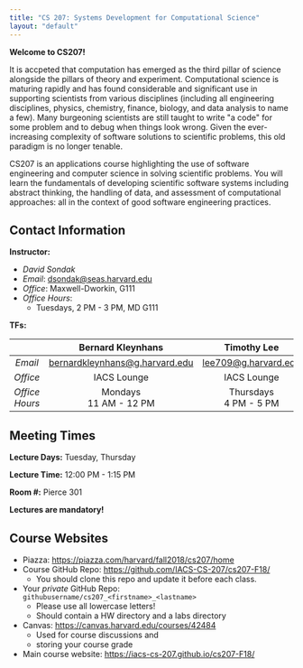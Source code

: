 ```yaml
---
title: "CS 207: Systems Development for Computational Science"
layout: "default"
---
```


**Welcome to CS207!**

It is accpeted that computation has emerged as the third pillar of science alongside the 
pillars of theory and experiment.  Computational science is maturing rapidly and has found 
considerable and significant use in supporting scientists from various disciplines (including all 
engineering disciplines, physics, chemistry, finance, biology, and data analysis to name 
a few).  Many burgeoning scientists are still taught to write "a code" for some problem 
and to debug when things look wrong.  Given the ever-increasing complexity of software 
solutions to scientific problems, this old paradigm is no longer tenable.

CS207 is an applications course highlighting the use of software engineering and computer 
science in solving scientific problems. You will learn the fundamentals of developing 
scientific software systems including abstract thinking, the handling of data, and 
assessment of computational approaches: all in the context of good software engineering 
practices.

<!--
You should take this class if you want to be a good programmer or programming-capable member 
of your "company"'s data science team.

After successful completion of this course, you will be able to:

* Use Python, including its advanced features to write scientific programs

* understand what features of Python (or for that matter any programming language) make up its language execution model and how these features impact the code you write: e.g. how modularity, abstraction, and encapsulation can be used to solve problems

* write these programs with good software engineering practices

* code data management techniques to store data, staring from a good understanding of data structures.

* combine these techniques together to write large pieces of software (you will do a group project for this), working in a team of scientists, programmers, etc.

* Be able to hit the road running as a scientist in a startup or other company, or for that matter in academia: you will be able to evaluate and test software to see which one your group ought to use. You will also be a capable unicorn: able to contribute on both the science and software engineering sides of things.
-->


## Contact Information

**Instructor:** 

* *David Sondak*   
* *Email*:  <dsondak@seas.harvard.edu>
* *Office*:  Maxwell-Dworkin, G111  
* *Office Hours*:  
  * Tuesdays, 2 PM - 3 PM, MD G111 
   

**TFs:**

|               | **Bernard Kleynhans**              | **Timothy Lee**                    | **Shiyun Qiu**                     | **Yiqi Xie**                     | **Benjamin Rafetto**       |
| :---:         | :---:                              | :---:                              | :---:                              | :---:                            | :---:                      |
| *Email*       | <bernardkleynhans@g.harvard.edu>   | <lee709@g.harvard.edu>             | <shiyunqiu@g.harvard.edu>          | <yiqi_xie@g.harvard.edu>         | <brafetto@g.harvard.edu>   |
| *Office*      | IACS Lounge                        | IACS Lounge                        | IACS Lounge                        | IACS Lounge                      | TBD                        |
| *Office Hours*| Mondays <br> 11 AM - 12 PM         | Thursdays <br> 4 PM - 5 PM         | Wednesdays <br> 10 AM - 11 AM      | Thursdays <br> 3 PM - 4 PM       | TBD                        |


## Meeting Times

**Lecture Days:**  Tuesday, Thursday

**Lecture Time:**  12:00 PM - 1:15 PM

**Room \#:**  Pierce 301

**Lectures are mandatory!**

## Course Websites

* Piazza: <https://piazza.com/harvard/fall2018/cs207/home>
* Course GitHub Repo: <https://github.com/IACS-CS-207/cs207-F18/> 
  * You should clone this repo and update it before each class.
* Your *private* GitHub Repo: `githubusername/cs207_<firstname>_<lastname>`
  * Please use all lowercase letters!
  * Should contain a HW directory and a labs directory
* Canvas: <https://canvas.harvard.edu/courses/42484>
  * Used for course discussions and 
  * storing your course grade 
* Main course website:  <https://iacs-cs-207.github.io/cs207-F18/>



